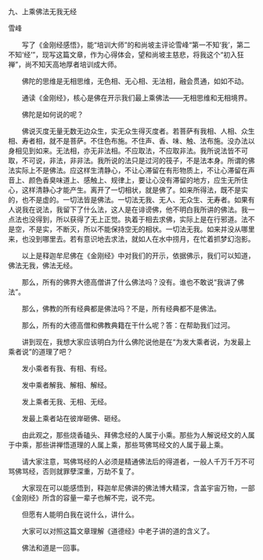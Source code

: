 九、上乘佛法无我无经

雪峰


　　写了《金刚经感悟》，能“培训大师”的和尚坡主评论雪峰“第一不知‘我’，第二不知‘经’”，现写这篇文章，作为心得体会，望和尚坡主慈悲，将我这个“初入狂禅”，尚不知天高地厚者培训成大师。

　　佛陀的思维是无相思维，无色相、无心相、无法相，融会贯通，如如不动。

　　通读《金刚经》，核心是佛在开示我们最上乘佛法——无相思维和无相境界。

　　佛陀是如何说的呢？

　　佛说灭度无量无数无边众生，实无众生得灭度者。若菩萨有我相、人相、众生相、寿者相，就不是菩萨。不住色布施。不住声、香、味、触、法布施。没办法以身相见到如来。无法相，亦无非法相。不应取法，不应取非法。我所说法皆不可取，不可说，非法，非非法。我所说的法只是过河的筏子，不是法本身。所谓的佛法实际上不是佛法。应这样生清静心，不让心滞留在有形物质上，不让心滞留在声音上、颜色香臭味道上、感触上、规律上，要让心没有滞留的地方，应生无所住心，这样清静心才能产生。离开了一切相状，就是佛了。如来所得法，既不是实的，也不是虚的。一切法皆是佛法。一切法无我、无人、无众生、无寿者。如果有人说我在说法，我留下了什么法，这人是在诽谤佛，他不明白我所讲的佛法。我一点法也没得到，所以获得了无上正觉。执着于相去求佛，实际上是在行邪道。法不是空，不是实，不断灭，所以不能保持空无的相状。一切法无我。如来并没从哪里来，也没到哪里去。若有意识地去求法，就如人在水中捞月，在忙着抓梦幻泡影。

　　以上是释迦牟尼佛在《金刚经》中对我们的开示，依据佛示，我们可以知道，佛法无我，佛法无经。

　　那么，所有的佛界大德高僧讲了什么佛法吗？没有。谁也不敢说“我讲了佛法”。

　　那么，佛教的所有经典都是佛法吗？不是，所有经典都不是佛法。

　　那么，所有的大德高僧和佛教典籍在干什么呢？答：在帮助我们过河。

　　讲到现在，我想大家应该明白为什么佛陀说他是在“为发大乘者说，为发最上乘者说”的道理了吧？

　　发小乘者有我、有相、有经。

　　发中乘者解我、解相、解经。

　　发上乘者无我、无相、无经。

　　发最上乘者站在彼岸砸佛、砸经。

　　由此观之，那些烧香磕头、拜佛念经的人属于小乘。那些为人解说经文的人属于中乘，那些讲禅悟道理的人属上乘，那些骂佛骂经文的人属于最上乘。

　　请大家注意，骂佛骂经的人必须是精通佛法后的得道者，一般人千万千万不可骂佛骂经，否则就罪孽深重，万劫不复了。

　　大家现在可以能感悟到，释迦牟尼佛讲的佛法博大精深，含盖宇宙万物，一部《金刚经》所含的容量一辈子也解不完，说不完。

　　但愿有人能明白我在说什么，讲什么。

　　大家可以对照这篇文章理解《道德经》中老子讲的道的含义了。

　　佛法和道是一回事。



